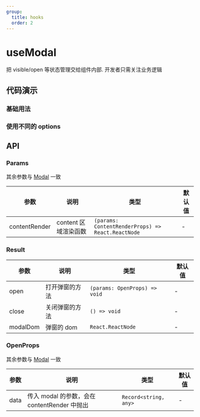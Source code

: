 ```yaml
---
group:
  title: hooks
  order: 2
---
```


# useModal

把 visible/open 等状态管理交给组件内部.
开发者只需关注业务逻辑

## 代码演示

### 基础用法

<code src="./demo/base.tsx"></code>

### 使用不同的 options

<code src="./demo/differentOptions.tsx" description="通过open方法传参使用不同的 options"></code>

## API

### Params

其余参数与 [Modal](https://ant.design/components/modal-cn/#Modal) 一致

| 参数          | 说明                 | 类型                                              | 默认值 |
| ------------- | -------------------- | ------------------------------------------------- | ------ |
| contentRender | content 区域渲染函数 | `(params: ContentRenderProps) => React.ReactNode` | -      |

### Result

| 参数     | 说明           | 类型                          | 默认值 |
| -------- | -------------- | ----------------------------- | ------ |
| open     | 打开弹窗的方法 | `(params: OpenProps) => void` | -      |
| close    | 关闭弹窗的方法 | `() => void`                  | -      |
| modalDom | 弹窗的 dom     | `React.ReactNode`             | -      |

### OpenProps

其余参数与 [Modal](https://ant.design/components/modal-cn/#Modal) 一致

| 参数 | 说明                                         | 类型                  | 默认值 |
| ---- | -------------------------------------------- | --------------------- | ------ |
| data | 传入 modal 的参数，会在 contentRender 中抛出 | `Record<string, any>` | -      |
